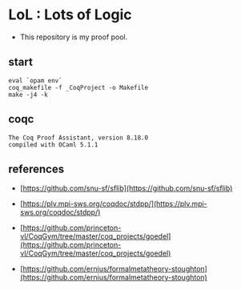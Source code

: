 # LoL : Lots of Logic

- This repository is my proof pool.

## start

```
eval `opam env`
coq_makefile -f _CoqProject -o Makefile
make -j4 -k
```

## coqc

```
The Coq Proof Assistant, version 8.18.0
compiled with OCaml 5.1.1
```

## references

- [https://github.com/snu-sf/sflib](https://github.com/snu-sf/sflib)

- [https://plv.mpi-sws.org/coqdoc/stdpp/](https://plv.mpi-sws.org/coqdoc/stdpp/)

- [https://github.com/princeton-vl/CoqGym/tree/master/coq_projects/goedel](https://github.com/princeton-vl/CoqGym/tree/master/coq_projects/goedel)

- [https://github.com/ernius/formalmetatheory-stoughton](https://github.com/ernius/formalmetatheory-stoughton)
